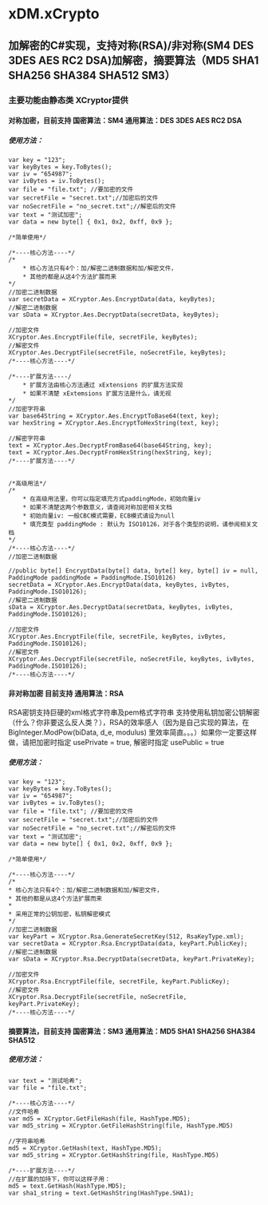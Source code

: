 ﻿# xDM.xCrypto

## 加解密的C#实现，支持对称(RSA)/非对称(SM4 DES 3DES AES RC2 DSA)加解密，摘要算法（MD5 SHA1 SHA256 SHA384 SHA512 SM3）

### 主要功能由静态类 XCryptor提供

#### 对称加密，目前支持 国密算法：SM4     通用算法：DES 3DES AES RC2 DSA

##### 使用方法：

    var key = "123";
    var keyBytes = key.ToBytes();
    var iv = "654987";
    var ivBytes = iv.ToBytes();
    var file = "file.txt"; //要加密的文件
    var secretFile = "secret.txt";//加密后的文件
    var noSecretFile = "no_secret.txt";//解密后的文件
    var text = "测试加密";
    var data = new byte[] { 0x1, 0x2, 0xff, 0x9 };

    /*简单使用*/

    /*----核心方法----*/
    /*
        * 核心方法只有4个：加/解密二进制数据和加/解密文件，
        * 其他的都是从这4个方法扩展而来
    */
    //加密二进制数据
    var secretData = XCryptor.Aes.EncryptData(data, keyBytes);
    //解密二进制数据
    var sData = XCryptor.Aes.DecryptData(secretData, keyBytes);

    //加密文件
    XCryptor.Aes.EncryptFile(file, secretFile, keyBytes);
    //解密文件
    XCryptor.Aes.DecryptFile(secretFile, noSecretFile, keyBytes);
    /*----核心方法----*/

    /*----扩展方法----/
        * 扩展方法由核心方法通过 xExtensions 的扩展方法实现
        * 如果不清楚 xExtemsions 扩展方法是什么，请无视
    */
    //加密字符串
    var base64String = XCryptor.Aes.EncryptToBase64(text, key);
    var hexString = XCryptor.Aes.EncryptToHexString(text, key);

    //解密字符串
    text = XCryptor.Aes.DecryptFromBase64(base64String, key);
    text = XCryptor.Aes.DecryptFromHexString(hexString, key);
    /*----扩展方法----*/


    /*高级用法*/
    /*
        * 在高级用法里，你可以指定填充方式paddingMode，初始向量iv
        * 如果不清楚这两个参数意义，请查阅对称加密相关文档
        * 初始向量iv: 一般CBC模式需要，ECB模式请设为null
        * 填充类型 paddingMode : 默认为 ISO10126，对于各个类型的说明，请参阅相关文档
    */
    /*----核心方法----*/
    //加密二进制数据

    //public byte[] EncryptData(byte[] data, byte[] key, byte[] iv = null, PaddingMode paddingMode = PaddingMode.ISO10126)
    secretData = XCryptor.Aes.EncryptData(data, keyBytes, ivBytes, PaddingMode.ISO10126);
    //解密二进制数据
    sData = XCryptor.Aes.DecryptData(secretData, keyBytes, ivBytes, PaddingMode.ISO10126);

    //加密文件
    XCryptor.Aes.EncryptFile(file, secretFile, keyBytes, ivBytes, PaddingMode.ISO10126);
    //解密文件
    XCryptor.Aes.DecryptFile(secretFile, noSecretFile, keyBytes, ivBytes, PaddingMode.ISO10126);
    /*----核心方法----*/

#### 非对称加密 目前支持 通用算法：RSA
RSA密钥支持巨硬的xml格式字符串及pem格式字符串
支持使用私钥加密公钥解密（什么？你非要这么反人类？），RSA的效率感人（因为是自己实现的算法，在 BigInteger.ModPow(biData, d_e, modulus)
里效率简直。。。）如果你一定要这样做，请把加密时指定 usePrivate = true, 解密时指定 usePublic = true

##### 使用方法：
    var key = "123";
    var keyBytes = key.ToBytes();
    var iv = "654987";
    var ivBytes = iv.ToBytes();
    var file = "file.txt"; //要加密的文件
    var secretFile = "secret.txt";//加密后的文件
    var noSecretFile = "no_secret.txt";//解密后的文件
    var text = "测试加密";
    var data = new byte[] { 0x1, 0x2, 0xff, 0x9 };

    /*简单使用*/

    /*----核心方法----*/
    /*
    * 核心方法只有4个：加/解密二进制数据和加/解密文件，
    * 其他的都是从这4个方法扩展而来
    * 
    * 采用正常的公钥加密，私钥解密模式
    */
    //加密二进制数据
    var keyPart = XCryptor.Rsa.GenerateSecretKey(512, RsaKeyType.xml);
    var secretData = XCryptor.Rsa.EncryptData(data, keyPart.PublicKey);
    //解密二进制数据
    var sData = XCryptor.Rsa.DecryptData(secretData, keyPart.PrivateKey);

    //加密文件
    XCryptor.Rsa.EncryptFile(file, secretFile, keyPart.PublicKey);
    //解密文件
    XCryptor.Rsa.DecryptFile(secretFile, noSecretFile, keyPart.PrivateKey);
    /*----核心方法----*/

#### 摘要算法，目前支持 国密算法：SM3    通用算法：MD5 SHA1 SHA256 SHA384 SHA512

##### 使用方法：

    var text = "测试哈希";
    var file = "file.txt"; 

    /*----核心方法----*/
    //文件哈希
    var md5 = XCryptor.GetFileHash(file, HashType.MD5);
    var md5_string = XCryptor.GetFileHashString(file, HashType.MD5)

    //字符串哈希
    md5 = XCryptor.GetHash(text, HashType.MD5);
    var md5_string = XCryptor.GetHashString(file, HashType.MD5)

    /*----扩展方法----*/
    //在扩展的加持下，你可以这样子用：
    md5 = text.GetHash(HashType.MD5);
    var sha1_string = text.GetHashString(HashType.SHA1);